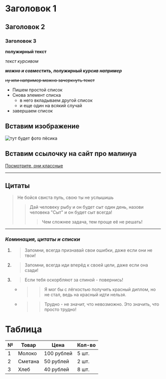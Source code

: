 # Заголовок 1

## Заголовок 2

### Заголовок 3

**полужирный текст**

*текст курсивом*

**_можно и совместить, полужирный курсив например_**

~~ну или например можно зачеркнуть текст~~

* Пишем простой список
* Снова элемент списка
  * в него вкладываем другой список
  * и еще один на всякий случай
* завершаем список

## Вставим изображение

![тут будет фото пёсика](https://porodysobak.com/wp-content/uploads/2019/12/belgian-malinois_01_lg.jpg)

## Вставим ссылочку на сайт про малинуа

[Посмотрите, они классные](https://porodysobak.com/belgiyskaya-ovcharka-malinua.html)

---

## Цитаты

> Не бойся свиста пуль, свою ты не услышишь
>> Дай человеку рыбу и он будет сыт один день, назови человека "Сыт" и он будет сыт всегда!
>>>Чем сложнее задача, тем проще её не решать!

***

### ***Коминация, цитаты и списки***

1. > Запомни, всегда признавай свои ошибки, даже если они не твои! 
2. > Запомни, всегда иди вперёд к своей цели, даже если она сзади! 
3. > Если тебя оскорбляют за спиной - повернись! 
    * >> Я мог бы с лёгкостью получить красный диплом, но не стал, ведь на красный идти нельзя. 
    * >> Трудно - не значит, что невозможно. Это значить, что просто трудно! 
# Таблица

  № | Товар | Цена | Кол-во
  -----|-------|------|--------
  1 | Молоко | 100 рублей | 5 шт.
  2 | Сметана | 50 рублей | 2 шт.
  3 | Хлеб | 40 рублей | 8 шт.

  
  
